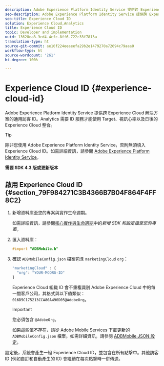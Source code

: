 ```yaml
---
description: Adobe Experience Platform Identity Service 提供跨 Experience Cloud 解決方案的通用訪客 ID。Analytics 需要 ID 服務才能使用 Target、視訊心率以及日後的Experience Cloud 整合。
seo-description: Adobe Experience Platform Identity Service 提供跨 Experience Cloud 解決方案的通用訪客 ID。Analytics 需要 ID 服務才能使用 Target、視訊心率以及日後的Experience Cloud 整合。
seo-title: Experience Cloud ID
solution: Experience Cloud,Analytics
title: Experience Cloud ID
topic: Developer and implementation
uuid: 13628ea8-3cd4-4cfc-8ff6-722c33f7813a
translation-type: ht
source-git-commit: ae16f224eeaeefa29b2e1479270a72694c79aaa0
workflow-type: ht
source-wordcount: '261'
ht-degree: 100%

---
```



# Experience Cloud ID {#experience-cloud-id}

Adobe Experience Platform Identity Service 提供跨 Experience Cloud 解決方案的通用訪客 ID。Analytics 需要 ID 服務才能使用 Target、視訊心率以及日後的Experience Cloud 整合。

>[!TIP]
>
>除非您使用 Adobe Experience Platform Identity Service，否則無須填入 Experience Cloud ID。如需詳細資訊，請參閱 [Adobe Experience Platform Identity Service](https://docs.adobe.com/content/help/zh-Hant/id-service/using/home.html)。

**需要 SDK 4.3 版或更新版本**

## 啟用 Experience Cloud ID {#section_79F984271C3B4366B7B04F864F4FF8C2}

1. 新增資料庫至您的專案與實作生命週期。

   如需詳細資訊，請參閱[核心實作與生命週期](/help/ios/getting-started/dev-qs.md)中的&#x200B;*新增 SDK 和設定檔至您的專案*。
1. 匯入資料庫：

   ```objective-c
   #import "ADBMobile.h"
   ```

1. 確認 `ADBMobileConfig.json` 檔案包含 `marketingCloud` `org`：

   ```js
   "marketingCloud" : { 
     "org": "YOUR-MCORG-ID" 
   }
   ```

   Experience Cloud 組織 ID 會不重複識別 Adobe Experience Cloud 中的每一間客戶公司，其格式與以下值類似：`016D5C175213CCA80A490D05@AdobeOrg`。

   >[!IMPORTANT]
   >
   >您必須包含 `@AdobeOrg`。

   如果這些值不存在，請從 Adobe Mobile Services 下載更新的 `ADBMobileConfig.json` 檔案。如需詳細資訊，請參閱 [ADBMobile JSON 設定](/help/ios/getting-started/requirements.md)。

設定後，系統會產生一組 Experience Cloud ID，並包含在所有點撃中。其他訪客 ID (例如自訂和自動產生的 ID) 會繼續在每次點撃時一併傳送。
